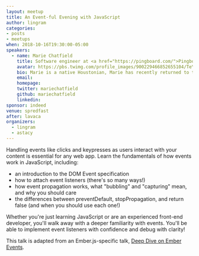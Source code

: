 ```yaml
---
layout: meetup
title: An Event-ful Evening with JavaScript
author: lingram
categories:
- posts
- meetups
when: 2018-10-16T19:30:00-05:00
speakers:
  - name: Marie Chatfield
    title: Software engineer at <a href="https://pingboard.com/">Pingboard</a>
    avatar: https://pbs.twimg.com/profile_images/900229466852655104/TeYmhngm_400x400.jpg
    bio: Marie is a native Houstonian, Marie has recently returned to the homeland after a three-year stint in San Francisco, where she consistently got into arguments by insisting that tacos are superior in every way to burritos. Marie is passionate about creating inclusive spaces, building empathetic and elegant software, learning new things, and turning herself into emojis and cardboard cutouts.
    email:
    homepage:
    twitter: mariechatfield
    github: mariechatfield
    linkedin:
sponsor: indeed
venue: spredfast
after: lavaca
organizers:
  - lingram
  - astacy
---
```


Handling events like clicks and keypresses as users interact with your content is essential for any web app. Learn the fundamentals of how events work in JavaScript, including:

* an introduction to the DOM Event specification
* how to attach event listeners (there's so many ways!)
* how event propagation works, what "bubbling" and "capturing" mean, and why you should care
* the differences between preventDefault, stopPropagation, and return false (and when you should use each one!)

Whether you're just learning JavaScript or are an experienced front-end developer, you'll walk away with a deeper familiarity with events. You'll be able to implement event listeners with confidence and debug with clarity!

This talk is adapted from an Ember.js-specific talk, [Deep Dive on Ember Events](http://mariechatfield.com/talks/#deep-dive-on-ember-events).
